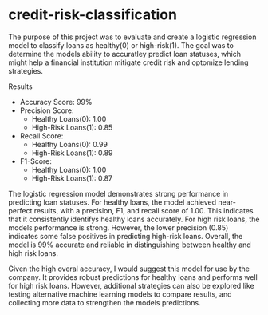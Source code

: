 # credit-risk-classification
The purpose of this project was to evaluate and create a logistic regression model to classify loans as healthy(0) or high-risk(1). The goal was to determine the models ability to accuratley predict loan statuses, which might help a financial institution mitigate credit risk and optomize lending strategies. 

Results
- Accuracy Score: 99%
- Precision Score:
  - Healthy Loans(0): 1.00
  - High-Risk Loans(1): 0.85
- Recall Score:
  - Healthy Loans(0): 0.99
  - High-Risk Loans(1): 0.89
- F1-Score:
  -  Healthy Loans(0): 1.00
  -  High-Risk Loans(1): 0.87

The logistic regression model demonstrates strong performance in predicting loan statuses. For healthy loans, the model achieved near-perfect results, with a precision, F1, and recall score of 1.00. This indicates that it consistently identifys healthy loans accurately. For high risk loans, the models performance is strong. However, the lower precision (0.85) indicates some false positives in predicting high-risk loans. Overall, the model is 99% accurate and reliable in distinguishing between healthy and high risk loans. 

Given the high overal accuracy, I would suggest this model for use by the company. It provides robust predictions for healthy loans and performs well for high risk loans. However, additional strategies can also be explored like testing alternative machine learning models to compare results, and collecting more data to strengthen the models predictions. 

